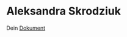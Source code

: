 # Aleksandra Skrodziuk

Dein [Dokument](https://docs.google.com/document/d/1PR3fuXtQhpeL38pfReqnnJwg0PAbzkmUT_84xmA40c0/edit?usp=sharing)

